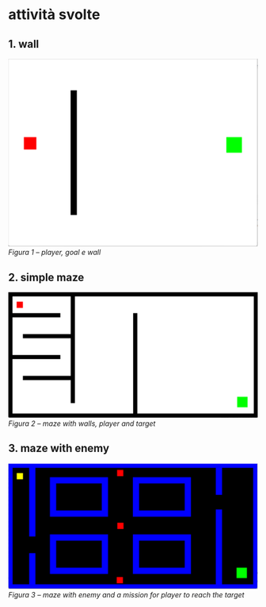 # attività svolte

## 1. wall

![Figura 1](../images/wall.png)  
*Figura 1 – player, goal e wall*

## 2. simple maze

![Figura 2](../images/maze.png)  
*Figura 2 – maze with walls, player and target*

## 3. maze with enemy

![Figura 3](../images/maze_enemy.png)  
*Figura 3 – maze with enemy and a mission for player to reach the target*

